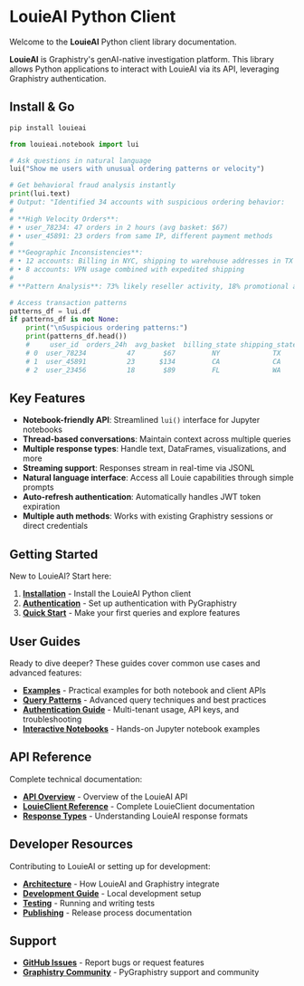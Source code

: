 # LouieAI Python Client

Welcome to the **LouieAI** Python client library documentation.

**LouieAI** is Graphistry's genAI-native investigation platform. This library allows Python applications to interact with LouieAI via its API, leveraging Graphistry authentication.

## Install & Go

```bash
pip install louieai
```

```python
from louieai.notebook import lui

# Ask questions in natural language
lui("Show me users with unusual ordering patterns or velocity")

# Get behavioral fraud analysis instantly
print(lui.text)
# Output: "Identified 34 accounts with suspicious ordering behavior:
# 
# **High Velocity Orders**:
# • user_78234: 47 orders in 2 hours (avg basket: $67)
# • user_45891: 23 orders from same IP, different payment methods
# 
# **Geographic Inconsistencies**:
# • 12 accounts: Billing in NYC, shipping to warehouse addresses in TX
# • 8 accounts: VPN usage combined with expedited shipping
# 
# **Pattern Analysis**: 73% likely reseller activity, 18% promotional abuse"

# Access transaction patterns
patterns_df = lui.df
if patterns_df is not None:
    print("\nSuspicious ordering patterns:")
    print(patterns_df.head())
    #     user_id  orders_24h  avg_basket  billing_state shipping_state  pattern_type
    # 0  user_78234          47       $67         NY             TX      high_velocity
    # 1  user_45891          23      $134         CA             CA      payment_cycling  
    # 2  user_23456          18       $89         FL             WA      geo_inconsistent
```

## Key Features

- **Notebook-friendly API**: Streamlined `lui()` interface for Jupyter notebooks
- **Thread-based conversations**: Maintain context across multiple queries
- **Multiple response types**: Handle text, DataFrames, visualizations, and more
- **Streaming support**: Responses stream in real-time via JSONL
- **Natural language interface**: Access all Louie capabilities through simple prompts
- **Auto-refresh authentication**: Automatically handles JWT token expiration
- **Multiple auth methods**: Works with existing Graphistry sessions or direct credentials

## Getting Started

New to LouieAI? Start here:

1. **[Installation](getting-started/installation.md)** - Install the LouieAI Python client
2. **[Authentication](getting-started/authentication.md)** - Set up authentication with PyGraphistry
3. **[Quick Start](getting-started/quick-start.md)** - Make your first queries and explore features

## User Guides

Ready to dive deeper? These guides cover common use cases and advanced features:

- **[Examples](guides/examples.md)** - Practical examples for both notebook and client APIs
- **[Query Patterns](guides/query-patterns.md)** - Advanced query techniques and best practices
- **[Authentication Guide](guides/authentication.md)** - Multi-tenant usage, API keys, and troubleshooting
- **[Interactive Notebooks](notebooks/)** - Hands-on Jupyter notebook examples

## API Reference

Complete technical documentation:

- **[API Overview](api/index.md)** - Overview of the LouieAI API
- **[LouieClient Reference](api/client.md)** - Complete LouieClient documentation
- **[Response Types](api/response-types.md)** - Understanding LouieAI response formats

## Developer Resources

Contributing to LouieAI or setting up for development:

- **[Architecture](developer/architecture.md)** - How LouieAI and Graphistry integrate
- **[Development Guide](developer/development.md)** - Local development setup
- **[Testing](developer/testing.md)** - Running and writing tests
- **[Publishing](developer/publishing.md)** - Release process documentation

## Support

- **[GitHub Issues](https://github.com/graphistry/louie-py/issues)** - Report bugs or request features
- **[Graphistry Community](https://github.com/graphistry/pygraphistry)** - PyGraphistry support and community